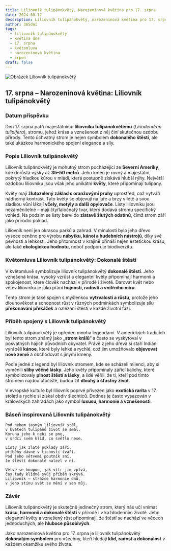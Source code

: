 ```yaml
---
title: Liliovník tulipánokvětý, Narozeninová květina pro 17. srpna
date: 2024-08-17
description: Liliovník tulipánokvětý, narozeninová květina pro 17. srpna, je symbolem Dokonalé štěstí. Objevte její jedinečný význam, fascinující příběhy a poezii, která oslavuje její krásu.
author: 365dní
tags:
  - liliovník tulipánokvětý
  - květina dne
  - 17. srpna
  - květomluva
  - narozeninová květina
  - srpen
draft: false
---
```


![Obrázek Liliovník tulipánokvětý](https://cdn.pixabay.com/photo/2013/05/27/14/16/tulip-tree-113995_1280.jpg#center)


## 17. srpna – Narozeninová květina: Liliovník tulipánokvětý

### Datum příspěvku

Den 17. srpna patří majestátnímu **liliovníku tulipánokvětému** (_Liriodendron tulipifera_), stromu, jehož krása a vznešenost z něj činí skutečnou ozdobu přírody. Tento úchvatný strom je nejen symbolem **dokonalého štěstí**, ale také ukázkou harmonického spojení elegance a síly.

### Popis Liliovník tulipánokvětý

Liliovník tulipánokvětý je mohutný strom pocházející ze **Severní Ameriky**, kde dorůstá výšky až **35–50 metrů**. Jeho kmen je rovný a majestátní, pokrytý hladkou kůrou v mládí, která postupně získává hlubší rýhy. Největší ozdobou liliovníku jsou však jeho unikátní **květy**, které připomínají tulipány.

Květy mají **žlutozelený základ s oranžovými pruhy** uprostřed, což vytváří nádherný kontrast. Tyto květy se objevují na jaře a brzy v létě a svou sladkou vůní lákají **včely, motýly a další opylovače**. Listy liliovníku jsou nezaměnitelné – mají čtyřlaločnatý tvar, který dodává stromu specifický vzhled. Na podzim se listy barví do **zlatavě žlutých odstínů**, čímž strom září jako přírodní poklad.

Liliovník není jen okrasou parků a zahrad. V minulosti bylo jeho dřevo vysoce ceněno pro výrobu **nábytku, kánoí a hudebních nástrojů**, díky své pevnosti a lehkosti. Jeho přítomnost v krajině přináší nejen estetickou krásu, ale také **ekologickou hodnotu**, neboť podporuje biodiverzitu.

### Květomluva Liliovník tulipánokvětý: Dokonalé štěstí

V květomluvě symbolizuje liliovník tulipánokvětý **dokonalé štěstí**. Jeho vznešená krása, vysoký vzrůst a elegantní květy připomínají harmonii a spokojenost, které člověk nachází v přírodě i životě. Darovat květ nebo větev liliovníku je jako přání **hojnosti, radosti a vnitřního míru**.

Tento strom je také spojen s myšlenkou **vytrvalosti a růstu**, protože jeho dlouhověkost a schopnost růst v různých podmínkách symbolizuje sílu **překonávání překážek** a nalézání štěstí v každé životní fázi.

### Příběh spojený s Liliovník tulipánokvětý

Liliovník tulipánokvětý je opředen mnoha legendami. V amerických tradicích byl tento strom známý jako „**strom králů**“ a často se vyskytoval v posvátných hájích původních obyvatel. Právě z jeho dřeva si staří Indiáni vyráběli **kánoe**, které byly lehké a rychlé, což jim umožňovalo **objevovat nové země** a obchodovat s jinými kmeny.

Podle jedné z legend byl liliovník stromem, kde se scházeli milenci, aby si vyměnili **sliby věčné lásky**. Jeho květy připomínaly zářící kalichy, které symbolizovaly **plnost štěstí a lásky**, a lidé věřili, že ti, kteří pod tímto stromem najdou útočiště, budou žít **dlouhý a šťastný život**.

V evropské kultuře byl liliovník poprvé přivezen jako **exotická rarita** v 17. století a rychle si získal obdiv šlechticů. Dodnes je často vysazován v královských zahradách jako symbol **luxusu, harmonie a vznešenosti**.

### Báseň inspirovaná Liliovník tulipánokvětý

```
Pod nebem jasným liliovník stál,  
v květech tulipánů život se smál.  
Koruna jeho k nebi se pne,  
v srdci svém klid, co světlo nese.  

Listy jak zlaté poklady září,  
příběhy dávné v tichosti tváří.  
Pod jeho větvemi poutník sní,  
že štěstí dokonalé nalezl v ní.  

Větve se houpou, jak vítr jim zpívá,  
čas tady klidně svůj příběh skrývá.  
Liliovník – strážce harmonie dnů,  
v jeho stínu svět se mění v sen můj.  
```

### Závěr

Liliovník tulipánokvětý je skutečně jedinečný strom, který nás učí vnímat **krásu, harmonii a dokonalé štěstí** v přírodě i v každodenním životě. Jeho elegantní květy a vznešený růst připomínají, že štěstí se nachází ve věcech jednoduchých, ale **hluboce působivých**.

Jako narozeninová květina pro 17. srpna je liliovník tulipánokvětý **dokonalým symbolem** pro všechny, kteří hledají **klid, radost a dokonalost** v každém okamžiku svého života.